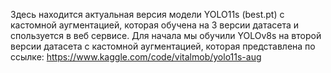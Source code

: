 Здесь находится актуальная версия модели YOLO11s (best.pt) с кастомной аугментацией, которая обучена на 3 версии датасета и спользуется в веб сервисе.
Для начала мы обучили YOLOv8s на второй версии датасета с кастомной аугментацией, которая представлена по ссылке:
https://www.kaggle.com/code/vitalmob/yolo11s-aug
